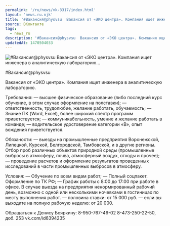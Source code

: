 ```yaml
---
permalink: '/ru/news/vk-3317/index.html'
layout: 'news.ru.njk'
title: '#Вакансия@physvsu  Вакансия от «ЭКО центра». Компания ищет инженера в аналитическую лабораторию…'
source: ВКонтакте
tags:
  - news_ru
description: '#Вакансия@physvsu  Вакансия от «ЭКО центра». Компания ищет инженера в аналитическую лабораторию…'
updatedAt: 1470504033
---
```

![#Вакансия@physvsu  Вакансия от «ЭКО центра». Компания ищет инженера в аналитическую лабораторию…](https://sun9-15.userapi.com/impf/c631118/v631118484/39a22/7BkElIZ0O6c.jpg?size=900x600&quality=96&proxy=1&sign=f0be43101417dd2af68cc1086cfea368&c_uniq_tag=pRjCkOuMO1t4Xd6WzAuCRdEoqulGJvZ6Z-AdmF01n4k&type=album)

#Вакансия@physvsu

Вакансия от «ЭКО центра». Компания ищет инженера в аналитическую лабораторию.

Требования:
— высшее физическое образование (либо последний курс обучение, в этом случае оформление на полставки);
— ответственность, трудолюбие, желание работать, обучаемость;
— Знание ПК (Word, Excel), более широкий спектр программ приветствуется;
— коммуникабельность, умение и желание работать в команде;
— водительское удостоверение категории «В», опыт вождения приветствуется.

Обязаности:
— выезды на промышленные предприятия Воронежской, Липецкой, Курской, Белгородской, Тамбовской, и в другие регионы. Отбор проб различных объектов природной среды (промышленные выбросы в атмосферу, почва, атмосферный воздух, отходы и прочее);
— проведение расчетов и оформление результатов проведенных исследований в части промышленных выбросов в атмосферу.

Условия:
— Обучение по всем видам работ;
— Полный соцпакет. Оформление по ТК РФ;
— График работы с 8:00 до 17:00 при работе в офисе. В случае выезда на предприятия ненормированный рабочий день, возможно с одной или несколькими ночевками в гостиницах по месту выполнения работ.
— половина ставки: от 15 000 руб.
— если вы выходите на полную рабочую неделю: от 20 000.

Обращаться к Денису Бояркину:
8-950-767-46-02
8-473-250-22-50, доб. 253
vk.com/id6394235
